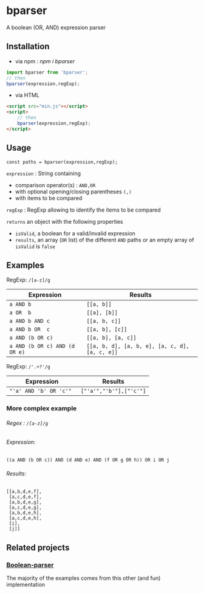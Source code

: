 # bparser

A boolean (OR, AND) expression parser

## Installation
- via npm : _npm i bparser_

```javascript
import bparser from 'bparser';
// then
bparser(expression,regExp);

```
- via HTML
```html
<script src="min.js"></script>
<script>
    // then
    bparser(expression,regExp);
</script>
```
## Usage
```javscript
const paths = bparser(expression,regExp);
```
`expression` : String containing
- comparison operator(s) : `AND,OR`
- with optional opening/closing parentheses `(,)` 
- with items to be compared
  
`regExp` : RegExp allowing to identify the items to be compared

`returns` an object with the following properties
- `isValid`, a boolean for a valid/invalid expression
- `results`, an array (`OR` list) of the different `AND` paths or an empty array of `isValid` is `false`


## Examples
RegExp: `/[a-z]/g`

Expression                    | Results
--------                      | ---------
`a AND b`                     | `[[a, b]]`
`a OR  b`                     | `[[a], [b]]`
`a AND b AND c`               | `[[a, b, c]]`
`a AND b OR  c`               | `[[a, b], [c]]`
`a AND (b OR c)`              | `[[a, b], [a, c]]`
`a AND (b OR c) AND (d OR e)` | `[[a, b, d], [a, b, e], [a, c, d], [a, c, e]]`

RegExp: `/'.+?'/g`

Expression                    | Results
--------                      | ---------
`"'a' AND 'b' OR 'c'" `         | `["'a'","'b'"],["'c'"]`


### More complex example

###### Regex : `/[a-z]/g`
###### Expression:
```
((a AND (b OR c)) AND (d AND e) AND (f OR g OR h)) OR i OR j
```

###### Results:
```
[[a,b,d,e,f],
 [a,c,d,e,f],
 [a,b,d,e,g],
 [a,c,d,e,g],
 [a,b,d,e,h],
 [a,c,d,e,h],
 [i],
 [j]]
```
## Related projects
 ###  [Boolean-parser](https://github.com/riichard/boolean-parser-js)
The majority of the examples comes from this other (and fun) implementation